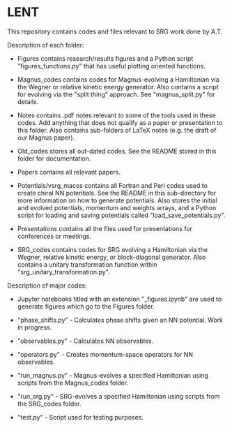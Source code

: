 # LENT

This repository contains codes and files relevant to SRG work done by A.T.


Description of each folder:

* Figures contains research/results figures and a Python script "figures_functions.py" that has useful plotting oriented functions.

* Magnus_codes contains codes for Magnus-evolving a Hamiltonian via the Wegner or relative kinetic energy generator. Also contains a script for evolving via the "split thing" approach. See "magnus_split.py" for details.

* Notes contains .pdf notes relevant to some of the tools used in these codes. Add anything that does not qualify as a paper or presentation to this folder. Also contains sub-folders of LaTeX notes (e.g. the draft of our Magnus paper).

* Old_codes stores all out-dated codes. See the README stored in this folder for documentation.

* Papers contains all relevant papers.

* Potentials/vsrg_macos contains all Fortran and Perl codes used to create chiral NN potentials. See the README in this sub-directory for more information on how to generate potentials. Also stores the initial and evolved potentials, momentum and weights arrays, and a Python script for loading and saving potentials called "load_save_potentials.py". 

* Presentations contains all the files used for presentations for conferences or meetings.

* SRG_codes contains codes for SRG evolving a Hamiltonian via the Wegner, relative kinetic energy, or block-diagonal generator. Also contains a unitary transformation function within "srg_unitary_transformation.py".


Description of major codes:

* Jupyter notebooks titled with an extension "_figures.ipynb" are used to generate figures which go to the Figures folder.

* "phase_shifts.py" - Calculates phase shifts given an NN potential. Work in progress.

* "observables.py" - Calculates NN observables.

* "operators.py" - Creates momentum-space operators for NN observables.

* "run_magnus.py" - Magnus-evolves a specified Hamiltonian using scripts from the Magnus_codes folder.

* "run_srg.py" - SRG-evolves a specified Hamiltonian using scripts from the SRG_codes folder.

* "test.py" - Script used for testing purposes.
